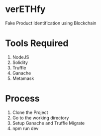 # verETHfy
Fake Product Identification using Blockchain

# Tools Required
1. NodeJS
2. Solidity
3. Truffle
4. Ganache
5. Metamask

# Process
1. Clone the Project
2. Go to the working directory
3. Setup Ganache and Truffle Migrate
4. npm run dev
